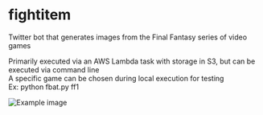 # fightitem
Twitter bot that generates images from the Final Fantasy series of video games  

Primarily executed via an AWS Lambda task with storage in S3, but can be executed via command line  
A specific game can be chosen during local execution for testing  
Ex: python fbat.py ff1

![Example image](https://pbs.twimg.com/media/EOM0XxYWoAUhjFr)
